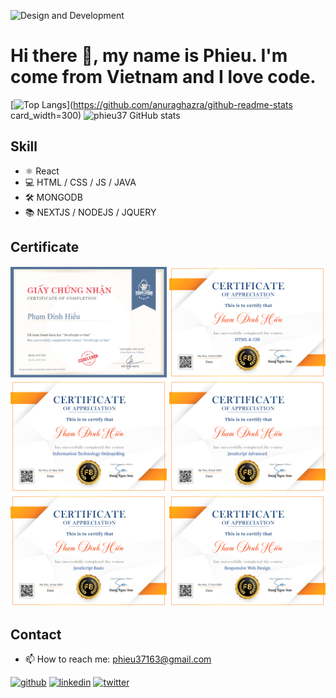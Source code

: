 ![Design and Development](https://raw.githubusercontent.com/sagar-viradiya/sagar-viradiya/master/resources/banner.png)

# Hi there 👋, my name is Phieu. I'm come from Vietnam and I love code.
[![Top Langs](https://github-readme-stats.vercel.app/api/top-langs/?username=phieu37&layout=donut)](https://github.com/anuraghazra/github-readme-stats card_width=300)
![phieu37 GitHub stats](https://github-readme-stats.vercel.app/api?username=phieu37&show_icons=true&bg_color=00000000)

## Skill
* ⚛ React
* 💻 HTML / CSS / JS / JAVA
* 🛠 MONGODB
* 📚 NEXTJS / NODEJS / JQUERY

## Certificate
<div display="flex">
  <img src="https://github.com/phieu37/phieu37/blob/main/images/Codelearn%20JavaScript%20c%C6%A1%20b%E1%BA%A3n.png" width="250" />
  <img src="https://github.com/phieu37/phieu37/blob/main/images/F8%20HTML%20%26%20CSS%20Certificate.png" width="250" />
  <img src="https://github.com/phieu37/phieu37/blob/main/images/F8%20Information%20Technology%20Onboarding%20Certificate.png" width="250" />
  <img src="https://github.com/phieu37/phieu37/blob/main/images/F8%20JavaScript%20Advanced%20Certificate.png" width="250" />
  <img src="https://github.com/phieu37/phieu37/blob/main/images/F8%20JavaScript%20Basic%20Certificate.png" width="250" />
  <img src="https://github.com/phieu37/phieu37/blob/main/images/F8%20Responsive%20Web%20Design%20Certificate.png" width="250" />
</div>

## Contact
* 📫 How to reach me: phieu37163@gmail.com


[<img src='https://cdn.jsdelivr.net/npm/simple-icons@3.0.1/icons/github.svg' alt='github' height='40'>](https://github.com/https://github.com/phieu37)  [<img src='https://cdn.jsdelivr.net/npm/simple-icons@3.0.1/icons/linkedin.svg' alt='linkedin' height='40'>](https://www.linkedin.com/in/https://www.linkedin.com/in/pha%CC%A3m-%C4%91i%CC%80nh-hi%C3%AA%CC%81u-8719b5194//)  [<img src='https://cdn.jsdelivr.net/npm/simple-icons@3.0.1/icons/twitter.svg' alt='twitter' height='40'>](https://twitter.com/https://twitter.com/phieu37163)  
